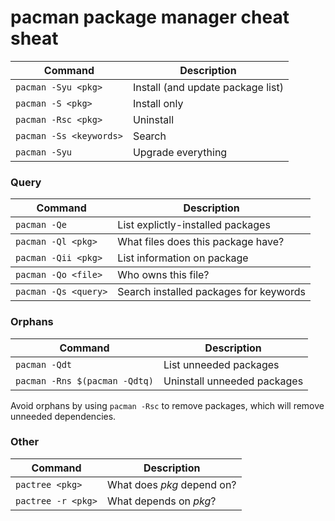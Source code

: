 # pacman package manager cheat sheat


<table class="-prime">
<thead>
<tr>
<th>Command</th>
<th>Description</th>
</tr>
</thead>
<tbody>
<tr>
<td><code>pacman -Syu &lt;pkg&gt;</code></td>
<td>Install (and update package list)</td>
</tr>
<tr>
<td><code>pacman -S &lt;pkg&gt;</code></td>
<td>Install only</td>
</tr>
<tr>
<td><code>pacman -Rsc &lt;pkg&gt;</code></td>
<td>Uninstall</td>
</tr>
<tr>
<td><code>pacman -Ss &lt;keywords&gt;</code></td>
<td>Search</td>
</tr>
<tr>
<td><code>pacman -Syu</code></td>
<td>Upgrade everything</td>
</tr>
</tbody>
</table>
<h3 id="query">Query</h3>
<table>
<thead>
<tr>
<th>Command</th>
<th>Description</th>
</tr>
</thead>
<tbody>
<tr>
<td><code>pacman -Qe</code></td>
<td>List explictly-installed packages</td>
</tr>
</tbody>
<tbody>
<tr>
<td><code>pacman -Ql &lt;pkg&gt;</code></td>
<td>What files does this package have?</td>
</tr>
<tr>
<td><code>pacman -Qii &lt;pkg&gt;</code></td>
<td>List information on package</td>
</tr>
</tbody>
<tbody>
<tr>
<td><code>pacman -Qo &lt;file&gt;</code></td>
<td>Who owns this file?</td>
</tr>
</tbody>
<tbody>
<tr>
<td><code>pacman -Qs &lt;query&gt;</code></td>
<td>Search installed packages for keywords</td>
</tr>
</tbody>
</table>
<h3 id="orphans">Orphans</h3>
<table>
<thead>
<tr>
<th>Command</th>
<th>Description</th>
</tr>
</thead>
<tbody>
<tr>
<td><code>pacman -Qdt</code></td>
<td>List unneeded packages</td>
</tr>
<tr>
<td><code>pacman -Rns $(pacman -Qdtq)</code></td>
<td>Uninstall unneeded packages</td>
</tr>
</tbody>
</table>
<p>Avoid orphans by using <code>pacman -Rsc</code> to remove packages, which will remove unneeded dependencies.</p>
<h3 id="other">Other</h3>
<table>
<thead>
<tr>
<th>Command</th>
<th>Description</th>
</tr>
</thead>
<tbody>
<tr>
<td><code>pactree &lt;pkg&gt;</code></td>
<td>What does <em>pkg</em> depend on?</td>
</tr>
<tr>
<td><code>pactree -r &lt;pkg&gt;</code></td>
<td>What depends on <em>pkg</em>?</td>
</tr>
</tbody>
</table>
